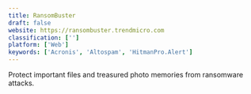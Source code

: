 ```yaml
---
title: RansomBuster
draft: false 
website: https://ransombuster.trendmicro.com
classification: ['']
platform: ['Web']
keywords: ['Acronis', 'Altospam', 'HitmanPro.Alert']
---
```

Protect important files and treasured photo memories from ransomware attacks.